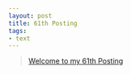 ```yaml
---
layout: post
title: 61th Posting
tags: 
- text
---
```


> [Welcome to my 61th Posting](https://janghan-kor.tistory.com/350)

